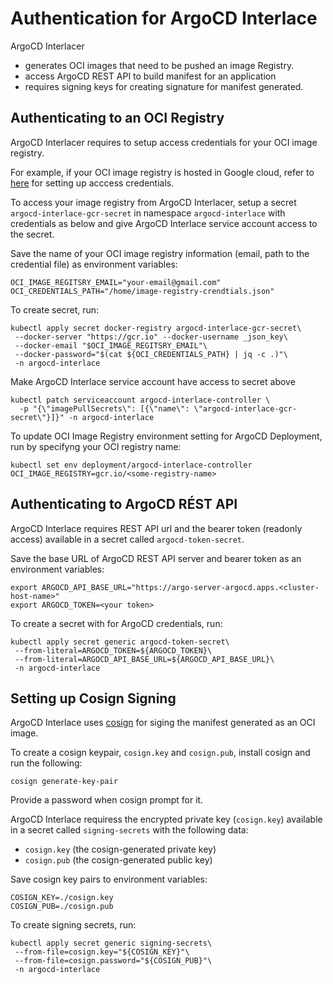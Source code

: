 # Authentication for ArgoCD Interlace

ArgoCD Interlacer
* generates OCI images that need to be pushed an image Registry.
* access ArgoCD REST API to build manifest for an application
* requires signing keys for creating signature for manifest generated.

## Authenticating to an OCI Registry

ArgoCD Interlacer requires to setup access credentials for your OCI image registry.

For example, if your OCI image registry is hosted in Google cloud, refer to [here](https://cloud.google.com/docs/authentication/getting-started) for setting up acccess credentials.

To access your image registry from ArgoCD Interlacer, setup a secret `argocd-interlace-gcr-secret` in namespace `argocd-interlace` with credentials as below and give ArgoCD Interlace service account access to the secret.

Save the name of your OCI image registry information (email, path to the credential file) as environment variables:
```shell
OCI_IMAGE_REGITSRY_EMAIL="your-email@gmail.com"
OCI_CREDENTIALS_PATH="/home/image-registry-crendtials.json"
```

To create secret, run:
```shell
kubectl apply secret docker-registry argocd-interlace-gcr-secret\
 --docker-server "https://gcr.io" --docker-username _json_key\
 --docker-email "$OCI_IMAGE_REGITSRY_EMAIL"\
 --docker-password="$(cat ${OCI_CREDENTIALS_PATH} | jq -c .)"\
 -n argocd-interlace
```

Make ArgoCD Interlace service account have access to secret above

```shell
kubectl patch serviceaccount argocd-interlace-controller \
  -p "{\"imagePullSecrets\": [{\"name\": \"argocd-interlace-gcr-secret\"}]}" -n argocd-interlace
```

To update OCI Image Registry environment setting for ArgoCD Deployment, run by specifyng your OCI registry name:
```shell
kubectl set env deployment/argocd-interlace-controller OCI_IMAGE_REGISTRY=gcr.io/<some-registry-name>
```

## Authenticating to ArgoCD RÉST API

ArgoCD Interlace requires REST API url and the bearer token (readonly access) available in a secret called `argocd-token-secret`.

Save the base URL of ArgoCD REST API server and bearer token as an environment variables:

```shell
export ARGOCD_API_BASE_URL="https://argo-server-argocd.apps.<cluster-host-name>"
export ARGOCD_TOKEN=<your token>
```

To create a secret with for ArgoCD credentials, run:
```shell
kubectl apply secret generic argocd-token-secret\
 --from-literal=ARGOCD_TOKEN=${ARGOCD_TOKEN}\
 --from-literal=ARGOCD_API_BASE_URL=${ARGOCD_API_BASE_URL}\
 -n argocd-interlace
```

## Setting up Cosign Signing

ArgoCD Interlace uses [cosign](https://github.com/sigstore/cosign) for siging the manifest generated as an OCI image.

To create a cosign keypair, `cosign.key` and `cosign.pub`, install cosign and run the following:
```shell
cosign generate-key-pair
```
Provide a password when cosign prompt for it.

ArgoCD Interlace requiress the encrypted private key (`cosign.key`) available in a secret called `signing-secrets` with the following data:

* `cosign.key` (the cosign-generated private key)
* `cosign.pub` (the cosign-generated public key)

Save cosign key pairs to environment variables:
```shell
COSIGN_KEY=./cosign.key
COSIGN_PUB=./cosign.pub
```

To create signing secrets, run:
```shell
kubectl apply secret generic signing-secrets\
 --from-file=cosign.key="${COSIGN_KEY}"\
 --from-file=cosign.password="${COSIGN_PUB}"\
 -n argocd-interlace
 ```